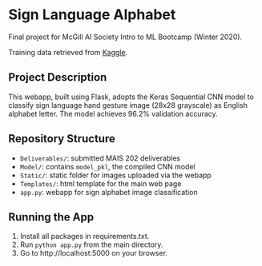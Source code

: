 # Sign Language Alphabet
Final project for McGill AI Society Intro to ML Bootcamp (Winter 2020).

Training data retrieved from [Kaggle](https://www.kaggle.com/datasets/datamunge/sign-language-mnist).

## Project Description
This webapp, built using Flask, adopts the Keras Sequential CNN model to classify sign language hand gesture image (28x28 grayscale) as English alphabet letter. The model achieves 96.2% validation accuracy.

## Repository Structure
- `Deliverables/`: submitted MAIS 202 deliverables
- `Model/`: contains `model_pkl`, the compiled CNN model 
- `Static/`: static folder for images uploaded via the webapp
- `Templates/`: html template for the main web page
- `app.py`: webapp for sign alphabet image classification

## Running the App
1. Install all packages in requirements.txt. 
2. Run `python app.py` from the main directory. 
3. Go to http://localhost:5000 on your browser.



